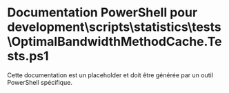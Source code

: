 # Documentation PowerShell pour development\scripts\statistics\tests\OptimalBandwidthMethodCache.Tests.ps1

Cette documentation est un placeholder et doit être générée par un outil PowerShell spécifique.
